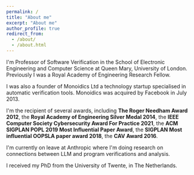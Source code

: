 ```yaml
---
permalink: /
title: "About me"
excerpt: "About me"
author_profile: true
redirect_from: 
  - /about/
  - /about.html
---
```


I'm Professor of Software Verification in the School of Electronic Engineering and Computer Science at Queen Mary, University of London. Previously I was a Royal Academy of Engineering Research Fellow. 

I was also a founder of Monoidics Ltd a technology startup specialised in automatic verification tools.
Monoidics was acquired by Facebook in July 2013.

I'm the recipient of several awards, including **The Roger Needham Award 2012**, the **Royal Academy of Engineering Silver Medal 2014**, the **IEEE Computer Society Cybersecurity Award For Practice 2021**, the **ACM SIGPLAN POPL 2019 Most Influential Paper Award**, the **SIGPLAN Most influential OOPSLA paper award 2018**, the **CAV Award 2016**.

I'm currently on leave at Anthropic where I'm doing research on connections between LLM and program verifications and analysis.

I received my PhD from the University of Twente, in The Netherlands.


